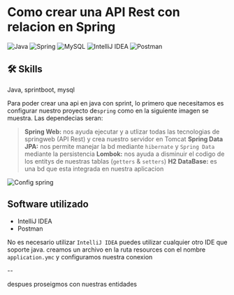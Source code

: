 # Como crear una API Rest con relacion en Spring

![Java](https://img.shields.io/badge/java-%23ED8B00.svg?style=for-the-badge&logo=openjdk&logoColor=white)
![Spring](https://img.shields.io/badge/spring-%236DB33F.svg?style=for-the-badge&logo=spring&logoColor=white)
![MySQL](https://img.shields.io/badge/mysql-4479A1.svg?style=for-the-badge&logo=mysql&logoColor=white)
![IntelliJ IDEA](https://img.shields.io/badge/IntelliJIDEA-000000.svg?style=for-the-badge&logo=intellij-idea&logoColor=white)
![Postman](https://img.shields.io/badge/Postman-FF6C37?style=for-the-badge&logo=postman&logoColor=white)

## 🛠 Skills
Java, sprintboot, mysql

Para poder crear una api en java con sprint, lo primero que necesitamos es configurar nuestro proyecto de`spring` como en la siguiente imagen se muestra.
Las dependecias seran:
  >**Spring Web:** nos ayuda ejecutar y a utlizar todas las tecnologias de springweb (API Rest) y crea nuestro servidor en Tomcat
  >**Spring Data JPA:** nos permite manejar la bd mediante `hibernate` y `Spring Data` mediante la persistencia
  >**Lombok:** nos ayuda a disminuir el codigo de los entitys de nuestras tablas (`getters` & `setters`)
  >**H2 DataBase:** es una bd que esta integrada en nuestra aplicacion

<image src="https://github.com/monnsmonsh/API-REST-OneToMany-Spring/blob/main/Resoucers/config_spring.png" alt="Config spring">

  ## Software utilizado
- IntelliJ IDEA 
- Postman

No es necesario utilizar `IntelliJ IDEA` puedes utilizar cualquier otro IDE que soporte java.
creamos un archivo en la ruta resources con el nombre `application.ymc`
y configuramos nuestra conexion 

--

despues proseigmos con nuestras entidades
